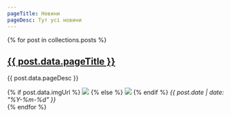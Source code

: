 ```yaml
---
pageTitle: Новини
pageDesc: Тут усі новини
---
```

<div class="news">
<div class="post-block">
{% for post in collections.posts %}
<div class="post-preview">
    <h2><a href="{{ post.url }}">{{ post.data.pageTitle }}</a></h2>
    <p>{{ post.data.pageDesc }}</p>
    {% if post.data.imgUrl %}
<img src="/img/{{post.data.imgUrl}}">
    {% else %}
<img src="/img/logo.svg">
    {% endif %}
<em>{{ post.date | date: "%Y-%m-%d" }}</em>
</div>
{% endfor %}
</div>
</div>